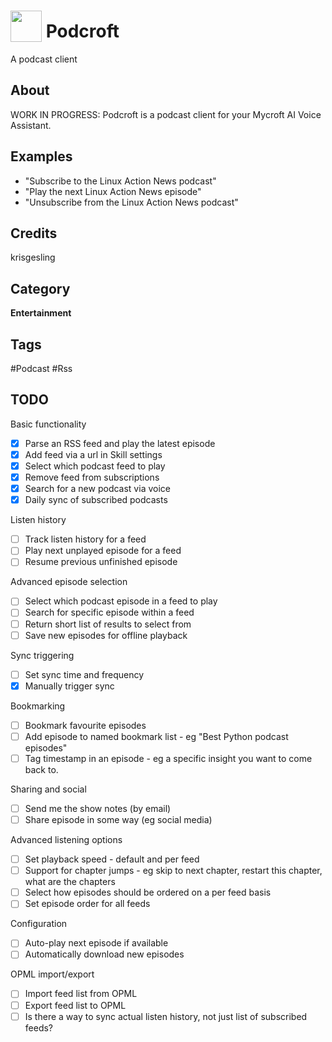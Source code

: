 # <img src="https://raw.githack.com/FortAwesome/Font-Awesome/master/svgs/solid/podcast.svg" card_color="#22A7F0" width="50" height="50" style="vertical-align:bottom"/> Podcroft
A podcast client

## About
WORK IN PROGRESS: Podcroft is a podcast client for your Mycroft AI Voice Assistant.

## Examples
* "Subscribe to the Linux Action News podcast"
* "Play the next Linux Action News episode"
* "Unsubscribe from the Linux Action News podcast"

## Credits
krisgesling

## Category
**Entertainment**

## Tags
#Podcast
#Rss

## TODO
Basic functionality
- [x] Parse an RSS feed and play the latest episode
- [x] Add feed via a url in Skill settings
- [x] Select which podcast feed to play
- [x] Remove feed from subscriptions
- [x] Search for a new podcast via voice
- [x] Daily sync of subscribed podcasts

Listen history
- [ ] Track listen history for a feed
- [ ] Play next unplayed episode for a feed
- [ ] Resume previous unfinished episode

Advanced episode selection
- [ ] Select which podcast episode in a feed to play
- [ ] Search for specific episode within a feed
- [ ] Return short list of results to select from
- [ ] Save new episodes for offline playback

Sync triggering
- [ ] Set sync time and frequency
- [x] Manually trigger sync

Bookmarking
- [ ] Bookmark favourite episodes
- [ ] Add episode to named bookmark list - eg "Best Python podcast episodes"
- [ ] Tag timestamp in an episode - eg a specific insight you want to come back to.

Sharing and social
- [ ] Send me the show notes (by email)
- [ ] Share episode in some way (eg social media)

Advanced listening options
- [ ] Set playback speed - default and per feed
- [ ] Support for chapter jumps - eg skip to next chapter, restart this chapter, what are the chapters
- [ ] Select how episodes should be ordered on a per feed basis
- [ ] Set episode order for all feeds

Configuration
- [ ] Auto-play next episode if available
- [ ] Automatically download new episodes

OPML import/export
- [ ] Import feed list from OPML
- [ ] Export feed list to OPML
- [ ] Is there a way to sync actual listen history, not just list of subscribed feeds?
